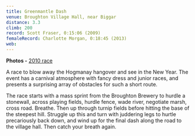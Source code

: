 ```yaml
---
title: Greenmantle Dash
venue: Broughton Village Hall, near Biggar
distance: 3.3
climb: 200
record: Scott Fraser, 0:15:06 (2009)
femaleRecord: Charlotte Morgan, 0:18:45 (2013)
web: 
---
```

**Photos -** [2010 race](http://www.flickr.com/photos/chrisupson/sets/72157622998364401/)

A race to blow away the Hogmanay hangover and see in the New Year. The event has a carnival atmosphere with fancy dress and junior races, and presents a surprising array of obstacles for such a short route.

The race starts with a mass sprint from the Broughton Brewery to hurdle a stonewall, across playing fields, hurdle fence, wade river, negotiate marsh, cross road. Breathe. Then up through turnip fields before hitting the base of the steepest hill. Struggle up this and turn with juddering legs to hurtle precariously back down, and wind up for the final dash along the road to the village hall. Then catch your breath again.